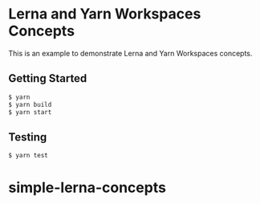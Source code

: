 Lerna and Yarn Workspaces Concepts
==================================
This is an example to demonstrate Lerna and Yarn Workspaces concepts.

Getting Started
---------------
```bash
$ yarn
$ yarn build
$ yarn start
```

Testing
-------
```bash
$ yarn test
```
# simple-lerna-concepts
